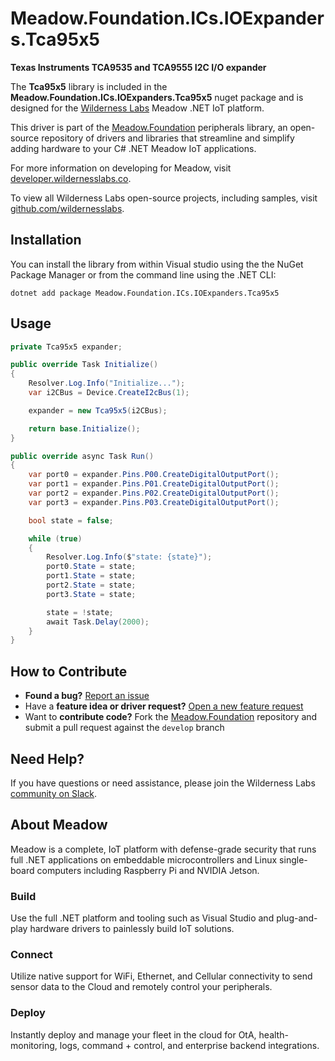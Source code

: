 # Meadow.Foundation.ICs.IOExpanders.Tca95x5

**Texas Instruments TCA9535 and TCA9555 I2C I/O expander**

The **Tca95x5** library is included in the **Meadow.Foundation.ICs.IOExpanders.Tca95x5** nuget package and is designed for the [Wilderness Labs](www.wildernesslabs.co) Meadow .NET IoT platform.

This driver is part of the [Meadow.Foundation](https://developer.wildernesslabs.co/Meadow/Meadow.Foundation/) peripherals library, an open-source repository of drivers and libraries that streamline and simplify adding hardware to your C# .NET Meadow IoT applications.

For more information on developing for Meadow, visit [developer.wildernesslabs.co](http://developer.wildernesslabs.co/).

To view all Wilderness Labs open-source projects, including samples, visit [github.com/wildernesslabs](https://github.com/wildernesslabs/).

## Installation

You can install the library from within Visual studio using the the NuGet Package Manager or from the command line using the .NET CLI:

`dotnet add package Meadow.Foundation.ICs.IOExpanders.Tca95x5`
## Usage

```csharp
private Tca95x5 expander;

public override Task Initialize()
{
    Resolver.Log.Info("Initialize...");
    var i2CBus = Device.CreateI2cBus(1);

    expander = new Tca95x5(i2CBus);

    return base.Initialize();
}

public override async Task Run()
{
    var port0 = expander.Pins.P00.CreateDigitalOutputPort();
    var port1 = expander.Pins.P01.CreateDigitalOutputPort();
    var port2 = expander.Pins.P02.CreateDigitalOutputPort();
    var port3 = expander.Pins.P03.CreateDigitalOutputPort();

    bool state = false;

    while (true)
    {
        Resolver.Log.Info($"state: {state}");
        port0.State = state;
        port1.State = state;
        port2.State = state;
        port3.State = state;

        state = !state;
        await Task.Delay(2000);
    }
}

```
## How to Contribute

- **Found a bug?** [Report an issue](https://github.com/WildernessLabs/Meadow_Issues/issues)
- Have a **feature idea or driver request?** [Open a new feature request](https://github.com/WildernessLabs/Meadow_Issues/issues)
- Want to **contribute code?** Fork the [Meadow.Foundation](https://github.com/WildernessLabs/Meadow.Foundation) repository and submit a pull request against the `develop` branch


## Need Help?

If you have questions or need assistance, please join the Wilderness Labs [community on Slack](http://slackinvite.wildernesslabs.co/).
## About Meadow

Meadow is a complete, IoT platform with defense-grade security that runs full .NET applications on embeddable microcontrollers and Linux single-board computers including Raspberry Pi and NVIDIA Jetson.

### Build

Use the full .NET platform and tooling such as Visual Studio and plug-and-play hardware drivers to painlessly build IoT solutions.

### Connect

Utilize native support for WiFi, Ethernet, and Cellular connectivity to send sensor data to the Cloud and remotely control your peripherals.

### Deploy

Instantly deploy and manage your fleet in the cloud for OtA, health-monitoring, logs, command + control, and enterprise backend integrations.


